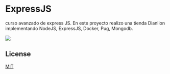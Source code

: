 # ExpressJS

curso avanzado de express JS.
En este proyecto realizo una tienda Dianlion implementando NodeJS, ExpressJS, Docker, Pug, Mongodb.

![](https://1.bp.blogspot.com/-GNyJBlIlO78/YOSLAf9aANI/AAAAAAAAW3g/TDqKj4Kb75MSYqAVZesBoPVKzJhzqNTvgCNcBGAsYHQ/s2048/localhost_8000_products.png)

## License

[MIT](https://choosealicense.com/licenses/mit/)
